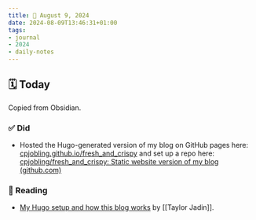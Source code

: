```yaml
---
title: 📓 August 9, 2024
date: 2024-08-09T13:46:31+01:00
tags:
- journal
- 2024
- daily-notes
---
```

## 🗓️ Today

Copied from Obsidian.

### ✅ Did

- Hosted the Hugo-generated version of my blog on GitHub pages here: [cpjobling.github.io/fresh_and_crispy](https://cpjobling.github.io/fresh_and_crispy) and set up a repo here: [cpjobling/fresh_and_crispy: Static website version of my blog (github.com)](https://github.com/cpjobling/fresh_and_crispy)

### 📖 Reading

- [My Hugo setup and how this blog works](https://jadin.me/my-hugo-setup/) by [[Taylor Jadin]].
